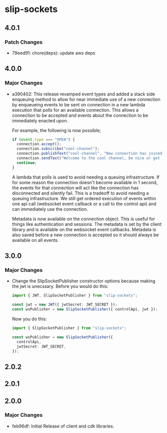 # slip-sockets

## 4.0.1

### Patch Changes

- 79eed91: chore(deps): update aws deps

## 4.0.0

### Major Changes

- a390402: This release revamped event types and added a stack side enqueuing method to allow for near immediate use of a new connection by enqueueing events to be sent on connection in a new lambda execution that polls for an available connection. This allows a connection to be accepted and events about the connection to be immediately enacted upon.

  For example, the following is now possible;

  ```ts
  if (event.type === "OPEN") {
    connection.accept();
    connection.subscribe("cool-channel");
    connection.publishText("cool-channel", "New connection has joined!");
    connection.sendText("Welcome to the cool channel, be nice or get out");
    continue;
  }
  ```

  A lambda that polls is used to avoid needing a queuing infrastructure. If for some reason the connection doesn't become available in 1 second, the events for that connection will act like the connection has disconnected and silently fail. This is a tradeoff to avoid needing a queuing infrastructure. We still get ordered execution of events within one api call (websocket event callback or a call to the control api) and can immediately use the connection.

  Metadata is now available on the connection object. This is useful for things like authentication and sessions. The metadata is set by the client library and is available on the websocket event callbacks. Metadata is also saved before a new connection is accepted so it should always be available on all events.

## 3.0.0

### Major Changes

- Change the SlipSocketPublisher constructor options because making the jwt is unecssary. Before you would do this:

  ```ts
  import { JWT, SlipSocketPublisher } from "slip-sockets";

  const jwt = new JWT({ jwtSecret: JWT_SECRET });
  const wsPublisher = new SlipSocketPublisher({ controlApi, jwt });
  ```

  Now you do this:

  ```ts
  import { SlipSocketPublisher } from "slip-sockets";

  const wsPublisher = new SlipSocketPublisher({
    controlApi,
    jwtSecret: JWT_SECRET,
  });
  ```

## 2.0.2

## 2.0.1

## 2.0.0

### Major Changes

- feb96df: Initial Release of client and cdk libraries.
